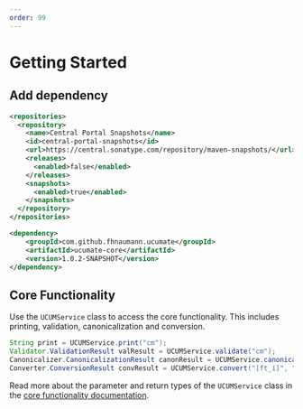 ```yaml
---
order: 99
---
```

# Getting Started

## Add dependency

```xml
<repositories>
  <repository>
    <name>Central Portal Snapshots</name>
    <id>central-portal-snapshots</id>
    <url>https://central.sonatype.com/repository/maven-snapshots/</url>
    <releases>
      <enabled>false</enabled>
    </releases>
    <snapshots>
      <enabled>true</enabled>
    </snapshots>
  </repository>
</repositories>
```

```xml
<dependency>
    <groupId>com.github.fhnaumann.ucumate</groupId>
    <artifactId>ucumate-core</artifactId>
    <version>1.0.2-SNAPSHOT</version>
</dependency>
```

## Core Functionality

Use the `UCUMService` class to access the core functionality. This includes printing, validation, canonicalization and conversion.

```java
String print = UCUMService.print("cm");
Validator.ValidationResult valResult = UCUMService.validate("cm");
Canonicalizer.CanonicalizationResult canonResult = UCUMService.canonicalize("[in_i]");
Converter.ConversionResult convResult = UCUMService.convert("[ft_i]", "[in_i]");
```

Read more about the parameter and return types of the `UCUMService` class in the [core functionality documentation](core-lib.md).


